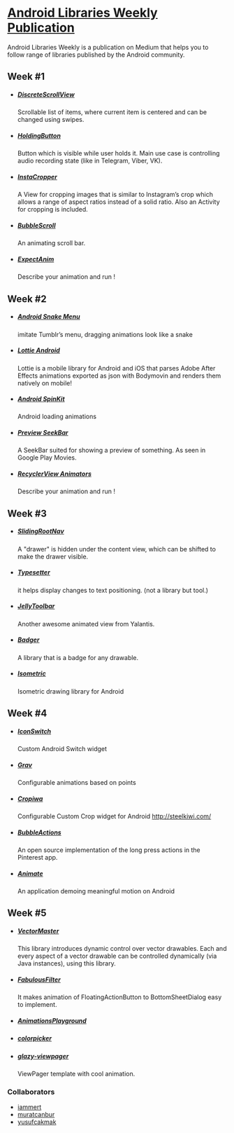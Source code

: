 # [Android Libraries Weekly Publication](https://medium.com/android-libraries-weekly)
Android Libraries Weekly is a publication on Medium that helps you to follow range of libraries published by the Android community.

## Week #1

* ##### [DiscreteScrollView](https://github.com/yarolegovich/DiscreteScrollView) 
    Scrollable list of items, where current item is centered and can be changed using swipes.
* ##### [HoldingButton](https://github.com/dewarder/HoldingButton) 
    Button which is visible while user holds it. Main use case is controlling audio recording state (like in Telegram, Viber, VK).
* ##### [InstaCropper](https://github.com/yasharpm/InstaCropper) 
    A View for cropping images that is similar to Instagram’s crop which allows a range of aspect ratios instead of a solid ratio. Also an Activity for cropping is included.
* ##### [BubbleScroll](https://github.com/cdflynn/bubble-scroll) 
    An animating scroll bar.
* ##### [ExpectAnim](https://github.com/florent37/ExpectAnim) 
    Describe your animation and run !

## Week #2

* ##### [Android Snake Menu](https://github.com/xmuSistone/android-snake-menu) 
    imitate Tumblr’s menu, dragging animations look like a snake
* ##### [Lottie Android](https://github.com/airbnb/lottie-android) 
    Lottie is a mobile library for Android and iOS that parses Adobe After Effects animations exported as json with Bodymovin and renders them natively on mobile!
* ##### [Android SpinKit](https://github.com/ybq/Android-SpinKit) 
    Android loading animations
* ##### [Preview SeekBar](https://github.com/rubensousa/PreviewSeekBar) 
    A SeekBar suited for showing a preview of something. As seen in Google Play Movies.
* ##### [RecyclerView Animators](https://github.com/wasabeef/recyclerview-animators) 
    Describe your animation and run !

## Week #3

* ##### [SlidingRootNav](https://github.com/yarolegovich/SlidingRootNav) 
    A "drawer" is hidden under the content view, which can be shifted to make the drawer visible.
* ##### [Typesetter](https://github.com/bignerdranch/Typesetter) 
    it helps display changes to text positioning. (not a library but tool.)
* ##### [JellyToolbar](https://github.com/Yalantis/JellyToolbar) 
    Another awesome animated view from Yalantis.
* ##### [Badger](https://github.com/volders/Badger) 
    A library that is a badge for any drawable.
* ##### [Isometric](https://github.com/FabianTerhorst/Isometric) 
    Isometric drawing library for Android

## Week #4

* ##### [IconSwitch](https://github.com/polyak01/IconSwitch) 
    Custom Android Switch widget
* ##### [Grav](https://github.com/glomadrian/Grav) 
    Configurable animations based on points
* ##### [Cropiwa](https://github.com/steelkiwi/cropiwa) 
    Configurable Custom Crop widget for Android http://steelkiwi.com/
* ##### [BubbleActions](https://github.com/SamThompson/BubbleActions) 
    An open source implementation of the long press actions in the Pinterest app.
* ##### [Animate](https://github.com/hitherejoe/animate) 
    An application demoing meaningful motion on Android
    

## Week #5

* ##### [VectorMaster](https://github.com/harjot-oberai/VectorMaster) 
    This library introduces dynamic control over vector drawables. Each and every aspect of a vector drawable can be controlled dynamically (via Java instances), using this library.
* ##### [FabulousFilter](https://github.com/Krupen/FabulousFilter) 
    It makes animation of FloatingActionButton to BottomSheetDialog easy to implement.
* ##### [AnimationsPlayground](https://github.com/mwajeeh/AnimationsPlayground) 
* ##### [colorpicker](https://github.com/QuadFlask/colorpicker) 
* ##### [glazy-viewpager](https://github.com/kannan-anbu/glazy-viewpager) 
    ViewPager template with cool animation.


### Collaborators
* [iammert](https://github.com/iammert)
* [muratcanbur](https://github.com/muratcanbur)
* [yusufcakmak](https://github.com/yusufcakmak)
